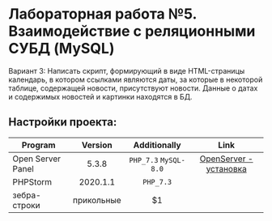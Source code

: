 # Лабораторная работа №5. Взаимодействие с реляционными СУБД (MySQL)
Вариант 3: Написать скрипт, формирующий в виде HTML-страницы календарь, в котором ссылками являются даты, за которые в некоторой таблице, содержащей новости, присутствуют новости. Данные о датах и содержимых новостей и картинки находятся в БД.

## Настройки проекта:
| Program          | Version            | Аdditionally          | Link         |
| -------------    |:------------------:| :--------------------:|:------------:|
| Open Server Panel| 5.3.8              | `PHP_7.3` `MySQL-8.0` |[OpenServer - установка](https://www.youtube.com/watch?v=wLiewr5nUiw)|
| PHPStorm         | 2020.1.1           |   `PHP_7.3`           |              |
| зебра-строки     | прикольные         |    $1                 |              |


